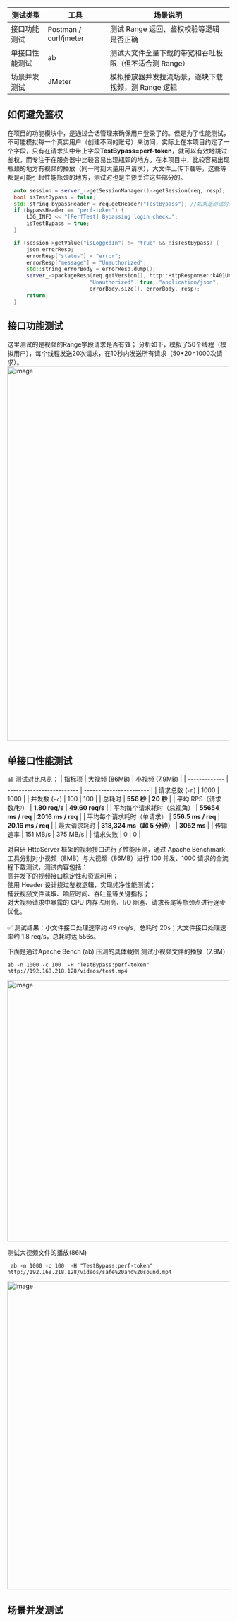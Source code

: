 | 测试类型    | 工具             | 场景说明                           |
| ------- | -------------- | ------------------------------ |
| 接口功能测试  | Postman / curl/jmeter| 测试 Range 返回、鉴权校验等逻辑是否正确        |
| 单接口性能测试 | ab             | 测试大文件全量下载的带宽和吞吐极限（但不适合测 Range） |
| 场景并发测试  | JMeter         | 模拟播放器并发拉流场景，逐块下载视频，测 Range 逻辑  |

## 如何避免鉴权
在项目的功能模块中，是通过会话管理来确保用户登录了的。但是为了性能测试，不可能模拟每一个真实用户（创建不同的账号）来访问，实际上在本项目约定了一个字段，只有在请求头中带上字段**TestBypass=perf-token**，就可以有效地跳过鉴权，而专注于在服务器中比较容易出现瓶颈的地方。在本项目中，比较容易出现瓶颈的地方有视频的播放（同一时刻大量用户请求），大文件上传下载等，这些等都是可能引起性能瓶颈的地方，测试时也是主要关注这些部分的。
  ```c++
    auto session = server_->getSessionManager()->getSession(req, resp);
    bool isTestBypass = false;
    std::string bypassHeader = req.getHeader("TestBypass"); //如果是测试的话，在发送请求时带上这个字段就可以
    if (bypassHeader == "perf-token") {
        LOG_INFO << "[PerfTest] Bypassing login check.";
        isTestBypass = true;
    }

    if (session->getValue("isLoggedIn") != "true" && !isTestBypass) {
        json errorResp;
        errorResp["status"] = "error";
        errorResp["message"] = "Unauthorized";
        std::string errorBody = errorResp.dump();
        server_->packageResp(req.getVersion(), http::HttpResponse::k401Unauthorized,
                            "Unauthorized", true, "application/json",
                            errorBody.size(), errorBody, resp);
        return;
    }
  ```
## 接口功能测试
这里测试的是视频的Range字段请求是否有效；
分析如下，模拟了50个线程（模拟用户），每个线程发送20次请求，在10秒内发送所有请求（50*20=1000次请求）。
<img width="1613" height="847" alt="image" src="https://github.com/user-attachments/assets/0129606c-93c2-488a-9b09-47b6034472d2" />



## 单接口性能测试
📊 测试对比总览：
| 指标项           | 大视频 (86MB)                | 小视频 (7.9MB)             |
| ------------- | ------------------------- | ----------------------- |
| 请求总数 (`-n`)   | 1000                      | 1000                    |
| 并发数 (`-c`)    | 100                       | 100                     |
| 总耗时           | **556 秒**                 | **20 秒**                |
| 平均 RPS（请求数/秒） | **1.80 req/s**            | **49.60 req/s**         |
| 平均每个请求耗时（总视角） | **55654 ms / req**        | **2016 ms / req**       |
| 平均每个请求耗时（单请求） | **556.5 ms / req**        | **20.16 ms / req**      |
| 最大请求耗时        | **318,324 ms（超 5 分钟）**    | **3052 ms**             |
| 传输速率          | 151 MB/s                  | 375 MB/s                |
| 请求失败          | 0                         | 0                       |

对自研 HttpServer 框架的视频接口进行了性能压测，通过 Apache Benchmark 工具分别对小视频（8MB）与大视频（86MB）进行 100 并发、1000 请求的全流程下载测试，测试内容包括：\
高并发下的视频接口稳定性和资源利用；\
使用 Header 设计绕过鉴权逻辑，实现纯净性能测试；\
捕获视频文件读取、响应时间、吞吐量等关键指标；\
对大视频请求中暴露的 CPU 内存占用高、I/O 阻塞、请求长尾等瓶颈点进行逐步优化。\
\
✅ 测试结果：小文件接口处理速率约 49 req/s，总耗时 20s；大文件接口处理速率约 1.8 req/s，总耗时达 556s。

下面是通过Apache Bench (ab) 压测的具体截图
测试小视频文件的播放（7.9M）
  ```shell
  ab -n 1000 -c 100  -H "TestBypass:perf-token" http://192.168.218.128/videos/test.mp4
  ```
<img width="846" height="591" alt="image" src="https://github.com/user-attachments/assets/beade982-b420-4549-b838-036c8f30662a" />

测试大视频文件的播放(86M)
 ```shell
  ab -n 1000 -c 100  -H "TestBypass:perf-token" http://192.168.218.128/videos/safe%20and%20sound.mp4
  ```
<img width="672" height="697" alt="image" src="https://github.com/user-attachments/assets/4dc08af0-86f5-4877-9cf1-11ba956ccb24" />


## 场景并发测试
